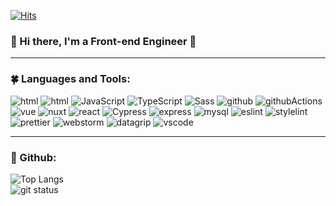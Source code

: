 [![Hits](https://hits.seeyoufarm.com/api/count/incr/badge.svg?url=https%3A%2F%2Fgithub.com%2FkevinGwon%2Fhit-counter&count_bg=%2334AEFF&title_bg=%23555555&icon=&icon_color=%23FFFFFF&title=hits&edge_flat=false)](https://hits.seeyoufarm.com)

### 🌻 Hi there, I'm a Front-end Engineer 👋

---

### 🍀 Languages and Tools:
<!-- Copyright by github.com/mitrvlr -->
<img src="https://img.shields.io/badge/-HTML5-E34F26?style=flat&logo=html5&logoColor=fff" alt="html"/> <img src="https://img.shields.io/badge/-CSS3-1572B6?style=flat&logo=css3&logoColor=fff" alt="html"/>
<img src="https://img.shields.io/badge/-JavaScript-F7DF1E?style=flat&logo=javascript&logoColor=333" alt="JavaScript"/> 
<img src="https://img.shields.io/badge/-TypeScript-3178C6?style=flat&logo=typescript&logoColor=fff" alt="TypeScript"/> 
<img src="https://img.shields.io/badge/-Sass-CC6699?style=flat&logo=sass&logoColor=fff" alt="Sass"/> 
<img src="https://img.shields.io/badge/-Github-333?style=flat&logo=github&logoColor=fff" alt="github"/>
<img src="https://img.shields.io/badge/-Github Actions-333?style=flat&logo=githubactions&logoColor=fff" alt="githubActions"/>
<img src="https://img.shields.io/badge/-Vue-4FC08D?style=flat&logo=Vue.js&logoColor=333" alt="vue"/> 
<img src="https://img.shields.io/badge/-Nuxt-00DC82?style=flat&logo=Nuxt.js&logoColor=333" alt="nuxt"/> 
<img src="https://img.shields.io/badge/-React-61DAFB?style=flat&logo=react&logoColor=333" alt="react"/>
<img src="https://img.shields.io/badge/-Cypress-17202C?style=flat&logo=cypress&logoColor=fff" alt="Cypress"/> 
<img src="https://img.shields.io/badge/-express-FFF?style=flat&logo=express&logoColor=333" alt="express"/>
<img src="https://img.shields.io/badge/-MySql-4479A1?style=flat&logo=mysql&logoColor=fff" alt="mysql"/>
<img src="https://img.shields.io/badge/-eslint-4B32C3?style=flat&logo=eslint&logoColor=fff" alt="eslint"/>
<img src="https://img.shields.io/badge/-stylint-263238?style=flat&logo=stylelint&logoColor=fff" alt="stylelint"/>
<img src="https://img.shields.io/badge/-prettier-F7B93E?style=flat&logo=prettier&logoColor=333" alt="prettier"/>
<img src="https://img.shields.io/badge/-webstorm-2AB1AC?style=flat&logo=webstorm&logoColor=fff" alt="webstorm"/>
<img src="https://img.shields.io/badge/-datagrip-66459B?style=flat&logo=datagrip&logoColor=fff" alt="datagrip"/>
<img src="https://img.shields.io/badge/-vscode-007ACC?style=flat&logo=visualstudiocode&logoColor=fff" alt="vscode"/>

---

### 🌱 Github:

![Top Langs](https://github-readme-stats.vercel.app/api/top-langs/?username=kevinGwon&layout=compact&theme=ayu-mirage) <br>
![git status](https://github-readme-stats.vercel.app/api?username=kevinGwon&show_icons=true&hide=contribs,stars&cache_seconds=86400&theme=ayu-mirage)
